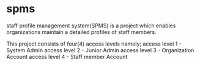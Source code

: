 # spms
staff profile management system(SPMS) is a project which enables organizations maintain a detailed profiles of staff members.

This project consists of four(4) access levels namely;
	access level 1	-	System Admin
	access level 2	-	Junior Admin
	access level 3	-	Organization Account
	access level 4	-	Staff member Account
